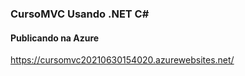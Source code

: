 ### CursoMVC Usando .NET C# 

#### Publicando na Azure

https://cursomvc20210630154020.azurewebsites.net/ 
